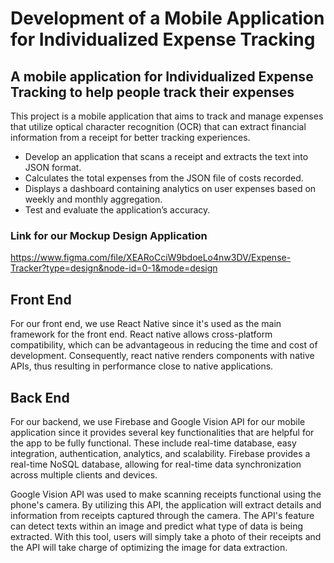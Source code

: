 # Development of a Mobile Application for Individualized Expense Tracking

## A mobile application for Individualized Expense Tracking to help people track their expenses

This project is a mobile application that aims to track and manage expenses that utilize optical character recognition (OCR) that can extract financial information from a receipt for better tracking experiences.

* Develop an application that scans a receipt and extracts the text into JSON format.
* Calculates the total expenses from the JSON file of costs recorded.
* Displays a dashboard containing analytics on user expenses based on weekly and monthly aggregation.
* Test and evaluate the application’s accuracy.

### Link for our Mockup Design Application
 https://www.figma.com/file/XEARoCciW9bdoeLo4nw3DV/Expense-Tracker?type=design&node-id=0-1&mode=design

## Front End
For our front end, we use React Native since it's used as the main framework for the front end. React native allows cross-platform compatibility, which can be advantageous in reducing the time and cost of development. Consequently, react native renders components with native APIs, thus resulting in performance close to native applications.

## Back End
For our backend, we use Firebase and Google Vision API for our mobile application since it provides several key functionalities that are helpful for the app to be fully functional. These include real-time database, easy integration, authentication, analytics, and scalability. Firebase provides a real-time NoSQL database, allowing for real-time data synchronization across multiple clients and devices. 

Google Vision API was used to make scanning receipts functional using the phone's camera. By utilizing this API, the application will extract details and information from receipts captured through the camera. The API's feature can detect texts within an image and predict what type of data is being extracted. With this tool, users will simply take a photo of their receipts and the API will take charge of optimizing the image for data extraction.
